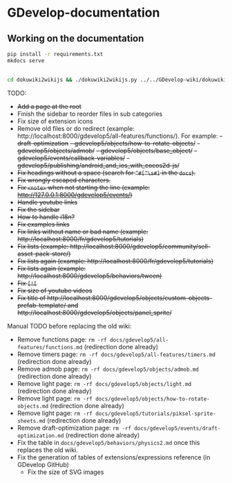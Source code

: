 # GDevelop-documentation



## Working on the documentation

```sh
pip install -r requirements.txt
mkdocs serve
```

##

```sh
cd dokuwiki2wikijs && ./dokuwiki2wikijs.py ../../GDevelop-wiki/dokuwiki/ ../docs
```

TODO:
- ~~Add a page at the root~~
- Finish the sidebar to reorder files in sub categories
- Fix size of extension icons
- Remove old files or do redirect (example: http://localhost:8000/gdevelop5/all-features/functions/). For example:
  ~~- draft-optimization~~
  ~~- gdevelop5/objects/how-to-rotate-objects/~~
  ~~- gdevelop5/objects/admob/~~
  ~~- gdevelop5/objects/base_object/~~
  ~~- gdevelop5/events/callback-variables/~~
  ~~- gdevelop5/publishing/android_and_ios_with_cocos2d-js/~~
- ~~Fix headings without a space (search for `^#[^\s#]` in the `docs`).~~
- ~~Fix wrongly escaped characters.~~
- ~~Fix `<note>` when not starting the line (example: http://127.0.0.1:8000/gdevelop5/events/)~~
- ~~Handle youtube links~~
- ~~Fix the sidebar~~
- ~~How to handle i18n?~~
- ~~Fix examples links~~
- ~~Fix links without name or bad name (example: http://localhost:8000/fr/gdevelop5/tutorials)~~
- ~~Fix lists (example: http://localhost:8000/gdevelop5/community/sell-asset-pack-store/)~~
- ~~Fix lists again (example: http://localhost:8000/fr/gdevelop5/tutorials)~~
- ~~Fix lists again (example: http://localhost:8000/gdevelop5/behaviors/tween)~~
- ~~Fix `[![`~~
- ~~Fix size of youtube videos~~
- ~~Fix title of http://localhost:8000/gdevelop5/objects/custom-objects-prefab-template/ and http://localhost:8000/gdevelop5/objects/panel_sprite/~~

Manual TODO before replacing the old wiki:
- Remove functions page: `rm -rf docs/gdevelop5/all-features/functions.md` (redirection done already)
- Remove timers page: `rm -rf docs/gdevelop5/all-features/timers.md` (redirection done already)
- Remove admob page: `rm -rf docs/gdevelop5/objects/admob.md` (redirection done already)
- Remove light page: `rm -rf docs/gdevelop5/objects/light.md` (redirection done already)
- Remove light page: `rm -rf docs/gdevelop5/objects/how-to-rotate-objects.md` (redirection done already)
- Remove light page: `rm -rf docs/gdevelop5/tutorials/piksel-sprite-sheets.md` (redirection done already)
- Remove draft-optimization page: `rm -rf docs/gdevelop5/events/draft-optimization.md` (redirection done already)
- Fix the table in `docs/gdevelop5/behaviors/physics2.md` once this replaces the old wiki.
- Fix the generation of tables of extensions/expressions reference (in GDevelop GitHub)
  - Fix the size of SVG images